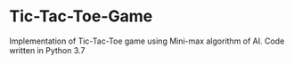 # Tic-Tac-Toe-Game
Implementation of Tic-Tac-Toe game using Mini-max algorithm of AI. Code written in Python 3.7
